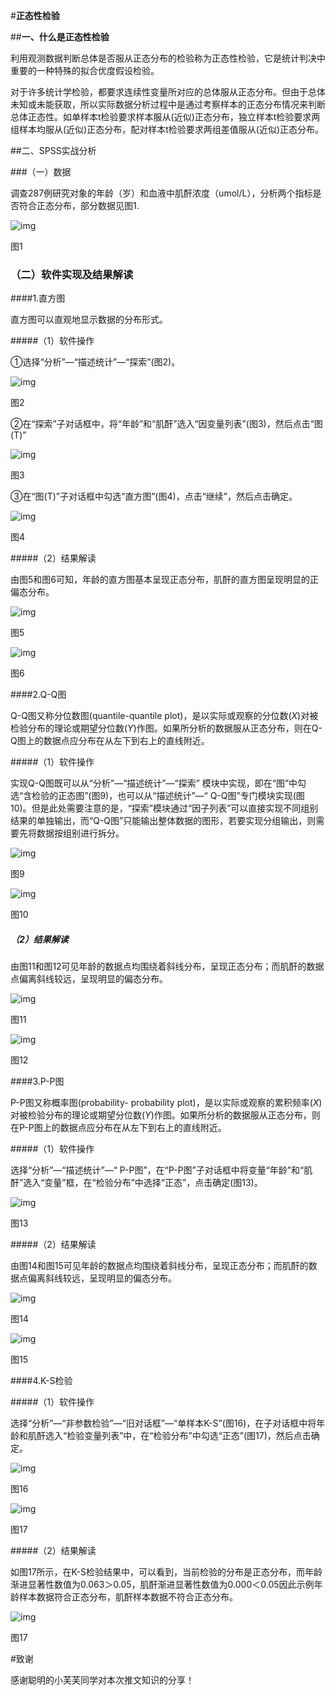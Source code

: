 #**正态性检验**

##**一、什么是正态性检验**

利用观测数据判断总体是否服从正态分布的检验称为正态性检验，它是统计判决中重要的一种特殊的拟合优度假设检验。

对于许多统计学检验，都要求连续性变量所对应的总体服从正态分布。但由于总体未知或未能获取，所以实际数据分析过程中是通过考察样本的正态分布情况来判断总体正态性。如单样本t检验要求样本服从(近似)正态分布，独立样本t检验要求两组样本均服从(近似)正态分布，配对样本t检验要求两组差值服从(近似)正态分布。

##二、SPSS实战分析

###（一）数据

调查287例研究对象的年龄（岁）和血液中肌酐浓度（umol/L），分析两个指标是否符合正态分布，部分数据见图1.

![img](file:///C:/Users/HUAWEI/AppData/Local/Temp/msohtmlclip1/01/clip_image002.png)

图1

 ### （二）软件实现及结果解读

####1.直方图

直方图可以直观地显示数据的分布形式。

#####（1）软件操作

①选择“分析”—“描述统计”—“探索”(图2)。

![img](file:///C:/Users/HUAWEI/AppData/Local/Temp/msohtmlclip1/01/clip_image004.png)

图2

②在“探索”子对话框中，将“年龄”和“肌酐”选入“因变量列表”(图3)，然后点击“图(T)”

![img](file:///C:/Users/HUAWEI/AppData/Local/Temp/msohtmlclip1/01/clip_image006.png)

图3

③在“图(T)”子对话框中勾选“直方图”(图4)，点击“继续”，然后点击确定。

![img](file:///C:/Users/HUAWEI/AppData/Local/Temp/msohtmlclip1/01/clip_image008.png)

图4

#####（2）结果解读

由图5和图6可知，年龄的直方图基本呈现正态分布，肌酐的直方图呈现明显的正偏态分布。

![img](file:///C:/Users/HUAWEI/AppData/Local/Temp/msohtmlclip1/01/clip_image010.png)

图5 

![img](file:///C:/Users/HUAWEI/AppData/Local/Temp/msohtmlclip1/01/clip_image012.png)

图6

####2.Q-Q图

Q-Q图又称分位数图(quantile-quantile plot)，是以实际或观察的分位数(*X*)对被检验分布的理论或期望分位数(*Y*)作图。如果所分析的数据服从正态分布，则在Q-Q图上的数据点应分布在从左下到右上的直线附近。

#####（1）软件操作

实现Q-Q图既可以从“分析”—“描述统计”—“探索” 模块中实现，即在“图”中勾选“含检验的正态图”(图9)，也可以从“描述统计”—“ Q-Q图”专门模块实现(图10)。但是此处需要注意的是，“探索”模块通过“因子列表”可以直接实现不同组别结果的单独输出，而“Q-Q图”只能输出整体数据的图形，若要实现分组输出，则需要先将数据按组别进行拆分。

![img](file:///C:/Users/HUAWEI/AppData/Local/Temp/msohtmlclip1/01/clip_image014.png)

图9

![img](file:///C:/Users/HUAWEI/AppData/Local/Temp/msohtmlclip1/01/clip_image016.png)

图10

 ##### （2）结果解读

由图11和图12可见年龄的数据点均围绕着斜线分布，呈现正态分布；而肌酐的数据点偏离斜线较远，呈现明显的偏态分布。

![img](file:///C:/Users/HUAWEI/AppData/Local/Temp/msohtmlclip1/01/clip_image018.png)

图11

![img](file:///C:/Users/HUAWEI/AppData/Local/Temp/msohtmlclip1/01/clip_image020.png)

图12

####3.P-P图

P-P图又称概率图(probability- probability plot)，是以实际或观察的累积频率(*X*)对被检验分布的理论或期望分位数(*Y*)作图。如果所分析的数据服从正态分布，则在P-P图上的数据点应分布在从左下到右上的直线附近。

#####（1）软件操作

选择“分析”—“描述统计”—“ P-P图”，在“P-P图”子对话框中将变量“年龄”和“肌酐”选入“变量”框，在“检验分布”中选择“正态”，点击确定(图13)。

![img](file:///C:/Users/HUAWEI/AppData/Local/Temp/msohtmlclip1/01/clip_image022.png)

图13 

#####（2）结果解读

由图14和图15可见年龄的数据点均围绕着斜线分布，呈现正态分布；而肌酐的数据点偏离斜线较远，呈现明显的偏态分布。

![img](file:///C:/Users/HUAWEI/AppData/Local/Temp/msohtmlclip1/01/clip_image024.png)

图14

![img](file:///C:/Users/HUAWEI/AppData/Local/Temp/msohtmlclip1/01/clip_image026.png)

图15

####4.K-S检验

#####（1）软件操作

选择“分析”—“非参数检验”—“旧对话框”—“单样本K-S”(图16)，在子对话框中将年龄和肌酐选入“检验变量列表”中，在“检验分布”中勾选“正态”(图17)，然后点击确定。

![img](file:///C:/Users/HUAWEI/AppData/Local/Temp/msohtmlclip1/01/clip_image028.png)

图16

![img](file:///C:/Users/HUAWEI/AppData/Local/Temp/msohtmlclip1/01/clip_image030.png)

图17

#####（2）结果解读

如图17所示，在K-S检验结果中，可以看到，当前检验的分布是正态分布，而年龄渐进显著性数值为0.063＞0.05，肌酐渐进显著性数值为0.000＜0.05因此示例年龄样本数据符合正态分布，肌酐样本数据不符合正态分布。

![img](file:///C:/Users/HUAWEI/AppData/Local/Temp/msohtmlclip1/01/clip_image032.png)

图17

#致谢

感谢聪明的小芙芙同学对本次推文知识的分享！